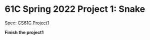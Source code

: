 # 61C Spring 2022 Project 1: Snake

Spec: [CS61C Project1](https://cs61c.org/sp22/projects/proj1/)

**Finish the project1**